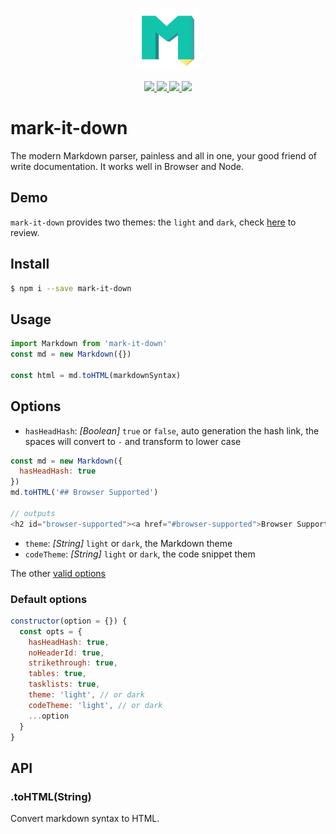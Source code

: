 
<p align="center">
  <img width="100" src="https://raw.githubusercontent.com/rwu823/mark-it-down/master/assets/logo.png" />
</p>

<p align="center">  
  <a href="https://www.npmjs.com/package/mark-it-down">
    <img src="https://img.shields.io/npm/v/mark-it-down.svg?label=version" />
  </a>
  <a href="https://travis-ci.org/rwu823/mark-it-down" alt="Build Status">
    <img src="https://img.shields.io/travis/rwu823/mark-it-down.svg" />
  </a>
  <a href="https://coveralls.io/github/rwu823/mark-it-down" alt="Coverage">
    <img src="https://img.shields.io/coveralls/rwu823/mark-it-down.svg" />
  </a>
  <img src="https://img.shields.io/github/license/rwu823/mark-it-down.svg" />  
</p>


# mark-it-down
The modern Markdown parser, painless and all in one, your good friend of write documentation. It works well in Browser and Node.

## Demo
`mark-it-down` provides two themes: the `light` and `dark`, check [here](http://rwu823.github.io/mark-it-down) to review.

## Install

```sh
$ npm i --save mark-it-down
```

## Usage

```js
import Markdown from 'mark-it-down'
const md = new Markdown({})

const html = md.toHTML(markdownSyntax)
```

## Options

- `hasHeadHash`: _[Boolean]_ `true` or `false`, auto generation the hash link, the spaces will convert to `-` and transform to lower case

```js
const md = new Markdown({
  hasHeadHash: true
})
md.toHTML('## Browser Supported')

// outputs
<h2 id="browser-supported"><a href="#browser-supported">Browser Supported</a><h2>
```

- `theme`: _[String]_ `light` or `dark`, the Markdown theme
- `codeTheme`: _[String]_ `light` or `dark`, the code snippet them

The other [valid options](https://github.com/showdownjs/showdown#valid-options)

### Default options

```js
constructor(option = {}) {    
  const opts = {
    hasHeadHash: true,
    noHeaderId: true,
    strikethrough: true,
    tables: true,
    tasklists: true,
    theme: 'light', // or dark
    codeTheme: 'light', // or dark
    ...option
  }
}
```

## API

### .toHTML(String)
Convert markdown syntax to HTML.
